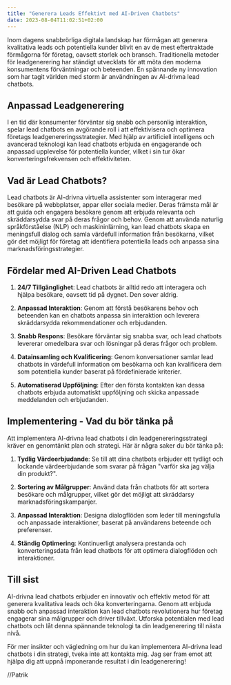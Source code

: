 ```yaml
---
title: "Generera Leads Effektivt med AI-Driven Chatbots"
date: 2023-08-04T11:02:51+02:00
---
```


Inom dagens snabbrörliga digitala landskap har förmågan att generera kvalitativa leads och potentiella kunder blivit en av de mest eftertraktade förmågorna för företag, oavsett storlek och bransch. Traditionella metoder för leadgenerering har ständigt utvecklats för att möta den moderna konsumentens förväntningar och beteenden. En spännande ny innovation som har tagit världen med storm är användningen av AI-drivna lead chatbots.


## Anpassad Leadgenerering

I en tid där konsumenter förväntar sig snabb och personlig interaktion, spelar lead chatbots en avgörande roll i att effektivisera och optimera företags leadgenereringsstrategier. Med hjälp av artificiell intelligens och avancerad teknologi kan lead chatbots erbjuda en engagerande och anpassad upplevelse för potentiella kunder, vilket i sin tur ökar konverteringsfrekvensen och effektiviteten.

## Vad är Lead Chatbots?

Lead chatbots är AI-drivna virtuella assistenter som interagerar med besökare på webbplatser, appar eller sociala medier. Deras främsta mål är att guida och engagera besökare genom att erbjuda relevanta och skräddarsydda svar på deras frågor och behov. Genom att använda naturlig språkförståelse (NLP) och maskininlärning, kan lead chatbots skapa en meningsfull dialog och samla värdefull information från besökarna, vilket gör det möjligt för företag att identifiera potentiella leads och anpassa sina marknadsföringsstrategier.

## Fördelar med AI-Driven Lead Chatbots

1. **24/7 Tillgänglighet**: Lead chatbots är alltid redo att interagera och hjälpa besökare, oavsett tid på dygnet. Den sover aldrig. 

 2. **Anpassad Interaktion**: Genom att förstå besökarens behov och beteenden kan en chatbots anpassa sin interaktion och leverera skräddarsydda rekommendationer och erbjudanden.

 3. **Snabb Respons**: Besökare förväntar sig snabba svar, och lead chatbots levererar omedelbara svar och lösningar på deras frågor och problem.

 4. **Datainsamling och Kvalificering**: Genom konversationer samlar lead chatbots in värdefull information om besökarna och kan kvalificera dem som potentiella kunder baserat på fördefinierade kriterier.

 5. **Automatiserad Uppföljning**: Efter den första kontakten kan dessa chatbots erbjuda automatiskt uppföljning och skicka anpassade meddelanden och erbjudanden.

## Implementering - Vad du bör tänka på

Att implementera AI-drivna lead chatbots i din leadgenereringsstrategi kräver en genomtänkt plan och strategi. Här är några saker du bör tänka på:

1. **Tydlig Värdeerbjudande**: Se till att dina chatbots erbjuder ett tydligt och lockande värdeerbjudande som svarar på frågan "varför ska jag välja din produkt?".

 2. **Sortering av Målgrupper**: Använd data från chatbots för att sortera besökare och målgrupper, vilket gör det möjligt att skräddarsy marknadsföringskampanjer.

 3. **Anpassad Interaktion**: Designa dialogflöden som leder till meningsfulla och anpassade interaktioner, baserat på användarens beteende och preferenser.

 4. **Ständig Optimering**: Kontinuerligt analysera prestanda och konverteringsdata från lead chatbots för att optimera dialogflöden och interaktioner.

## Till sist

AI-drivna lead chatbots erbjuder en innovativ och effektiv metod för att generera kvalitativa leads och öka konverteringarna. Genom att erbjuda snabb och anpassad interaktion kan lead chatbots revolutionera hur företag engagerar sina målgrupper och driver tillväxt. Utforska potentialen med lead chatbots och låt denna spännande teknologi ta din leadgenerering till nästa nivå.

För mer insikter och vägledning om hur du kan implementera AI-drivna lead chatbots i din strategi, tveka inte att kontakta mig. Jag ser fram emot att hjälpa dig att uppnå imponerande resultat i din leadgenerering!

//Patrik